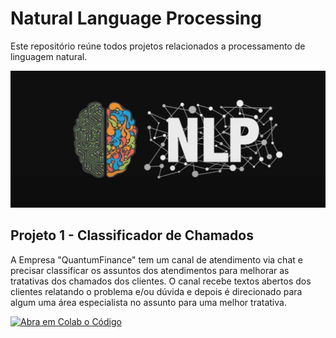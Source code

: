 # Natural Language Processing

Este repositório reúne todos projetos relacionados a processamento de linguagem natural.

![Imagem NLP](readme-files/nlp.jpg)

## Projeto 1 - Classificador de Chamados
A Empresa "QuantumFinance" tem um canal de atendimento via chat e precisar classificar os assuntos dos atendimentos para melhorar as tratativas dos chamados dos clientes. O canal recebe textos abertos dos clientes relatando o problema e/ou dúvida e depois é direcionado para algum uma área especialista no assunto para uma melhor tratativa.​

[![Abra em Colab o Código](https://colab.research.google.com/assets/colab-badge.svg)](https://colab.research.google.com/github/gildomoraes/natural-language-processing/blob/main/projeto-1-classificador-chamados/classificador_chamados.ipynb)